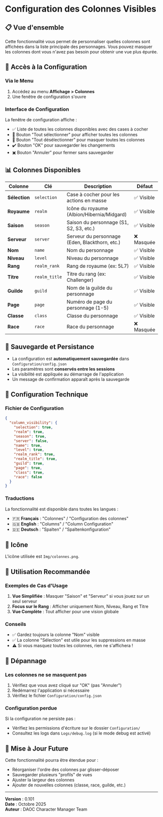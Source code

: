 # Configuration des Colonnes Visibles

## 📋 Vue d'ensemble

Cette fonctionnalité vous permet de personnaliser quelles colonnes sont affichées dans la liste principale des personnages. Vous pouvez masquer les colonnes dont vous n'avez pas besoin pour obtenir une vue plus épurée.

## 🎯 Accès à la Configuration

### Via le Menu

1. Accédez au menu **Affichage > Colonnes**
2. Une fenêtre de configuration s'ouvre

### Interface de Configuration

La fenêtre de configuration affiche :
- ✅ Liste de toutes les colonnes disponibles avec des cases à cocher
- 🔘 Bouton "Tout sélectionner" pour afficher toutes les colonnes
- 🔘 Bouton "Tout désélectionner" pour masquer toutes les colonnes
- ✔️ Bouton "OK" pour sauvegarder les changements
- ✖️ Bouton "Annuler" pour fermer sans sauvegarder

## 📊 Colonnes Disponibles

| Colonne | Clé | Description | Défaut |
|---------|-----|-------------|--------|
| **Sélection** | `selection` | Case à cocher pour les actions en masse | ✅ Visible |
| **Royaume** | `realm` | Icône du royaume (Albion/Hibernia/Midgard) | ✅ Visible |
| **Saison** | `season` | Saison du personnage (S1, S2, S3, etc.) | ✅ Visible |
| **Serveur** | `server` | Serveur du personnage (Eden, Blackthorn, etc.) | ❌ Masquée |
| **Nom** | `name` | Nom du personnage | ✅ Visible |
| **Niveau** | `level` | Niveau du personnage | ✅ Visible |
| **Rang** | `realm_rank` | Rang de royaume (ex: 5L7) | ✅ Visible |
| **Titre** | `realm_title` | Titre du rang (ex: Challenger) | ✅ Visible |
| **Guilde** | `guild` | Nom de la guilde du personnage | ✅ Visible |
| **Page** | `page` | Numéro de page du personnage (1-5) | ✅ Visible |
| **Classe** | `class` | Classe du personnage | ✅ Visible |
| **Race** | `race` | Race du personnage | ❌ Masquée |

## 💾 Sauvegarde et Persistance

- La configuration est **automatiquement sauvegardée** dans `Configuration/config.json`
- Les paramètres sont **conservés entre les sessions**
- La visibilité est appliquée au démarrage de l'application
- Un message de confirmation apparaît après la sauvegarde

## 🔧 Configuration Technique

### Fichier de Configuration

```json
{
  "column_visibility": {
    "selection": true,
    "realm": true,
    "season": true,
    "server": false,
    "name": true,
    "level": true,
    "realm_rank": true,
    "realm_title": true,
    "guild": true,
    "page": true,
    "class": true,
    "race": false
  }
}
```

### Traductions

La fonctionnalité est disponible dans toutes les langues :
- 🇫🇷 **Français** : "Colonnes" / "Configuration des colonnes"
- 🇬🇧 **English** : "Columns" / "Column Configuration"
- 🇩🇪 **Deutsch** : "Spalten" / "Spaltenkonfiguration"

## 🎨 Icône

L'icône utilisée est `Img/colonnes.png`.

## 📝 Utilisation Recommandée

### Exemples de Cas d'Usage

1. **Vue Simplifiée** : Masquer "Saison" et "Serveur" si vous jouez sur un seul serveur
2. **Focus sur le Rang** : Afficher uniquement Nom, Niveau, Rang et Titre
3. **Vue Complète** : Tout afficher pour une vision globale

### Conseils

- ✅ Gardez toujours la colonne "Nom" visible
- ✅ La colonne "Sélection" est utile pour les suppressions en masse
- ⚠️ Si vous masquez toutes les colonnes, rien ne s'affichera !

## 🐛 Dépannage

### Les colonnes ne se masquent pas

1. Vérifiez que vous avez cliqué sur "OK" (pas "Annuler")
2. Redémarrez l'application si nécessaire
3. Vérifiez le fichier `Configuration/config.json`

### Configuration perdue

Si la configuration ne persiste pas :
- Vérifiez les permissions d'écriture sur le dossier `Configuration/`
- Consultez les logs dans `Logs/debug.log` (si le mode debug est activé)

## 🔄 Mise à Jour Future

Cette fonctionnalité pourra être étendue pour :
- Réorganiser l'ordre des colonnes par glisser-déposer
- Sauvegarder plusieurs "profils" de vues
- Ajuster la largeur des colonnes
- Ajouter de nouvelles colonnes (classe, race, guilde, etc.)

---

**Version** : 0.101  
**Date** : Octobre 2025  
**Auteur** : DAOC Character Manager Team
